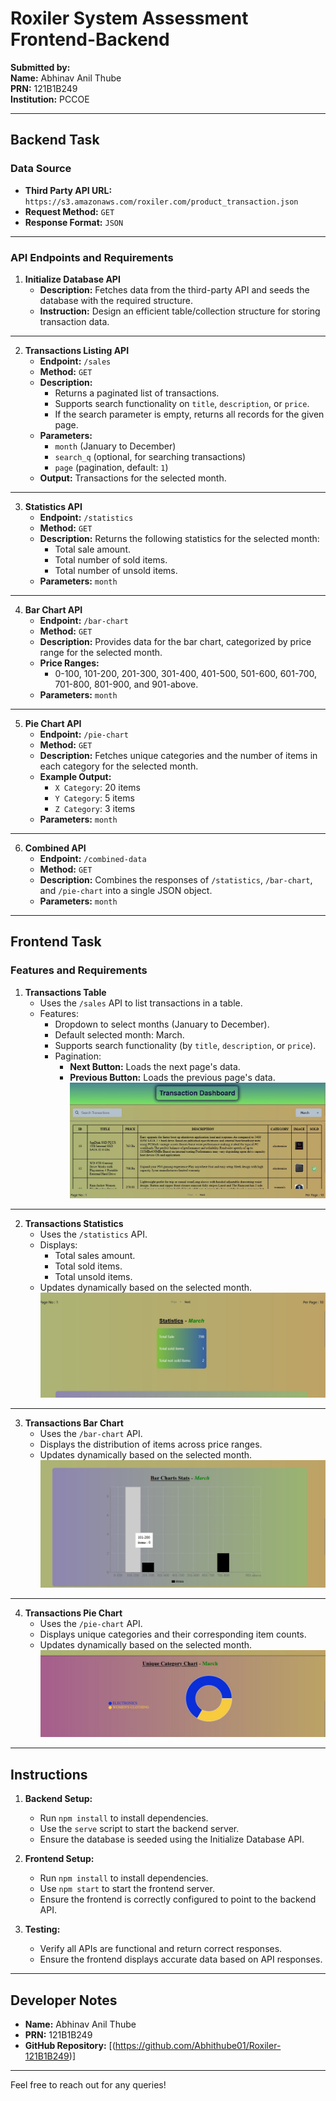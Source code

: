 # Roxiler System Assessment Frontend-Backend

**Submitted by:**  
**Name:** Abhinav Anil Thube  
**PRN:** 121B1B249  
**Institution:** PCCOE  

---

## Backend Task

### Data Source
- **Third Party API URL:** `https://s3.amazonaws.com/roxiler.com/product_transaction.json`  
- **Request Method:** `GET`  
- **Response Format:** `JSON`  

---

### API Endpoints and Requirements

1. **Initialize Database API**
   - **Description:** Fetches data from the third-party API and seeds the database with the required structure.
   - **Instruction:** Design an efficient table/collection structure for storing transaction data.

---

2. **Transactions Listing API**
   - **Endpoint:** `/sales`
   - **Method:** `GET`
   - **Description:**
     - Returns a paginated list of transactions.
     - Supports search functionality on `title`, `description`, or `price`.
     - If the search parameter is empty, returns all records for the given page.
   - **Parameters:**
     - `month` (January to December)
     - `search_q` (optional, for searching transactions)
     - `page` (pagination, default: `1`)
   - **Output:** Transactions for the selected month.

---

3. **Statistics API**
   - **Endpoint:** `/statistics`
   - **Method:** `GET`
   - **Description:** Returns the following statistics for the selected month:
     - Total sale amount.
     - Total number of sold items.
     - Total number of unsold items.
   - **Parameters:** `month`


---

4. **Bar Chart API**
   - **Endpoint:** `/bar-chart`
   - **Method:** `GET`
   - **Description:** Provides data for the bar chart, categorized by price range for the selected month.
   - **Price Ranges:**
     - 0-100, 101-200, 201-300, 301-400, 401-500, 501-600, 601-700, 701-800, 801-900, and 901-above.
   - **Parameters:** `month`


---

5. **Pie Chart API**
   - **Endpoint:** `/pie-chart`
   - **Method:** `GET`
   - **Description:** Fetches unique categories and the number of items in each category for the selected month.
   - **Example Output:**
     - `X Category`: 20 items
     - `Y Category`: 5 items
     - `Z Category`: 3 items
   - **Parameters:** `month`


---

6. **Combined API**
   - **Endpoint:** `/combined-data`
   - **Method:** `GET`
   - **Description:** Combines the responses of `/statistics`, `/bar-chart`, and `/pie-chart` into a single JSON object.
   - **Parameters:** `month`

---

## Frontend Task

### Features and Requirements

1. **Transactions Table**
   - Uses the `/sales` API to list transactions in a table.
   - Features:
     - Dropdown to select months (January to December).  
     - Default selected month: March.
     - Supports search functionality (by `title`, `description`, or `price`).
     - Pagination:
       - **Next Button:** Loads the next page's data.
       - **Previous Button:** Loads the previous page's data.
   ![Roxiler System](./frontend/screen%20shots/transaction.jpg)


---

2. **Transactions Statistics**
   - Uses the `/statistics` API.
   - Displays:
     - Total sales amount.
     - Total sold items.
     - Total unsold items.
   - Updates dynamically based on the selected month.
![Roxiler System](./frontend/screen%20shots/statistics.jpg)


---

3. **Transactions Bar Chart**
   - Uses the `/bar-chart` API.
   - Displays the distribution of items across price ranges.
   - Updates dynamically based on the selected month.
   ![Roxiler System](./frontend/screen%20shots/barChart.jpg)


---

4. **Transactions Pie Chart**
   - Uses the `/pie-chart` API.
   - Displays unique categories and their corresponding item counts.
   - Updates dynamically based on the selected month.
   ![Roxiler System](./frontend/screen%20shots/PieChart.jpg)


---

## Instructions
1. **Backend Setup:**
   - Run `npm install` to install dependencies.
   - Use the `serve` script to start the backend server.
   - Ensure the database is seeded using the Initialize Database API.

2. **Frontend Setup:**
   - Run `npm install` to install dependencies.
   - Use `npm start` to start the frontend server.
   - Ensure the frontend is correctly configured to point to the backend API.

3. **Testing:**
   - Verify all APIs are functional and return correct responses.
   - Ensure the frontend displays accurate data based on API responses.

---

## Developer Notes
- **Name:** Abhinav Anil Thube  
- **PRN:** 121B1B249  
- **GitHub Repository:** [(https://github.com/Abhithube01/Roxiler-121B1B249)]  

--- 

Feel free to reach out for any queries!
